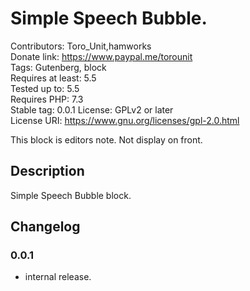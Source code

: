 # Simple Speech Bubble.
Contributors:      Toro_Unit,hamworks  
Donate link:       https://www.paypal.me/torounit  
Tags:              Gutenberg, block  
Requires at least: 5.5  
Tested up to:      5.5  
Requires PHP:      7.3  
Stable tag:        0.0.1
License:           GPLv2 or later  
License URI:       https://www.gnu.org/licenses/gpl-2.0.html  

This block is editors note. Not display on front.

## Description

Simple Speech Bubble block.

## Changelog

### 0.0.1
* internal release.

